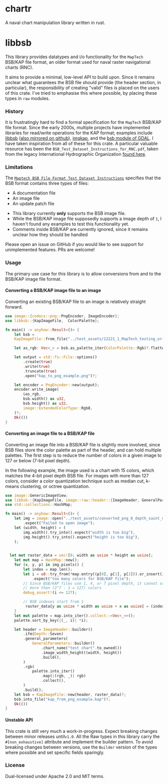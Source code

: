 # chartr
A naval chart manipulation library written in rust.

<!-- cargo-rdme start -->

# libbsb


This library provides datatypes and i/o functionality for the `MapTech` BSB/KAP file format, an
older format used for naval raster navigational charts (RNC).

It aims to provide a minimal, low-level API to build upon. Since it remains unclear what guarantees the BSB file
should provide (the header section, in particular), the responsibility of creating "valid" files is placed on the users of this crate.
I've tried to emphasise this where possible, by placing these types in `raw` modules.

### History

It is frustratingly hard to find a formal specification for the `MapTech` BSB/KAP file format. Since the early
2000s, multiple projects have implemented libraries for read/write operations for the KAP format; examples
include [libbsb](https://libbsb.sourceforge.net/) ([also mirrored on github](https://github.com/nohal/libbsb)), [imgkap](https://github.com/nohal/imgkap),
and the [bsb module of GDAL](https://github.com/OSGeo/gdal/tree/master/frmts/bsb). I have taken
inspiration from all of these for this crate. A particular valuable resource has been the `BSB_Test_Dataset_Instructions_for_RNC.pdf`, taken from the legacy
International Hydrographic Organization [found here](https://legacy.iho.int/mtg_docs/com_wg/HSSC/HSSC3/S-64_Edition_2.0.0/RNC_Test_Data_Sets/BSB_TDS/BSB_Test_Dataset_Instructions_for_RNC.pdf).


### Limitations

The [`Maptech BSB File Format Test Dataset Instructions`](https://legacy.iho.int/mtg_docs/com_wg/HSSC/HSSC3/S-64_Edition_2.0.0/RNC_Test_Data_Sets/BSB_TDS/BSB_Test_Dataset_Instructions_for_RNC.pdf) specifies that the BSB format contains three types of files:
- A documentation file
- An image file
- An update patch file

* This library currently **only** supports the BSB image file.
* While the BSB/KAP image file supposedly supports a image depth of `1`, I haven't found any examples
to test this functionality yet.
* Comments inside BSB/KAP are currently ignored, since it remains unclear how they should be
handled

Please open an issue on GitHub if you would like to see support for unimplemented features. PRs
are welcome!

### Usage

The primary use case for this library is to allow conversions from and to the BSB/KAP image file format.

#### Converting a BSB/KAP image file to an image

Converting an existing BSB/KAP file to an image is relatively straight forward.

```rust
use image::{codecs::png::PngEncoder, ImageEncoder};
use libbsb::{KapImageFile,  ColorPalette};

fn main() -> anyhow::Result<()> {
    let bsb =
    KapImageFile::from_file("../test_assets/12221_1_MapTech_testing_origin.kap")?;

    let as_rgb: Vec<_> = bsb.as_palette_iter(ColorPalette::Rgb)?.flatten().collect();

    let output = std::fs::File::options()
        .create(true)
        .write(true)
        .truncate(true)
        .open("kap_to_png_example.png")?;

    let encoder = PngEncoder::new(output);
    encoder.write_image(
        &as_rgb,
        bsb.width() as u32,
        bsb.height() as u32,
        image::ExtendedColorType::Rgb8,
    )?;
    Ok(())
}
```

#### Converting an image file to a BSB/KAP file

Converting an image file into a BSB/KAP file is slightly more involved, since BSB files store
the color palette as part of the header, and can hold multiple palettes. The first step is to
reduce the number of colors in a given image to 127 or below (7-bit pixel depth).

In the following example, the image used is a chart with 15 colors, which matches the 4-bit
pixel depth BSB file. For images with more than 127 colors,
consider a color quantization technique such as median cut, k-means clustering, or octree quantization.

```rust
use image::GenericImageView;
use libbsb::{KapImageFile, image::raw::header::{ImageHeader, GeneralParameters}, Depth};
use std::collections::HashMap;

fn main() -> anyhow::Result<()> {
    let img = image::open("../test_assets/converted_png_8_depth_saint_malo.png")
        .expect("Failed to open image");
    let (width, height) = (
        img.width().try_into().expect("width is too big"),
        img.height().try_into().expect("height is too big"),
    );

    
  let mut raster_data = vec![0; width as usize * height as usize];
    let mut map = HashMap::new();
    for (x, y, p) in img.pixels() {
        let index = map.len();
        let i = u8::try_from(*map.entry((p[0], p[1], p[2])).or_insert(index))
            .expect("too many colors for BSB/KAP file");
        // Since BSB/KAP files use 1, 4, or 7 pixel depth, it cannot support
        // more than (2^7 - 1 = 127) colors
        debug_assert!(i <= 127);

        // BSB indexes start from 1
         raster_data[y as usize * width as usize + x as usize] = (index + 1) as u8;
    }
    let mut palette = map.into_iter().collect::<Vec<_>>();
    palette.sort_by_key(|(_, i)| *i);

    let header = ImageHeader::builder()
        .ifm(Depth::Seven)
        .general_parameters(
            GeneralParameters::builder()
                .chart_name("test chart".to_owned())
                .image_width_height((width, height))
                .build(),
        )
        .rgb(
            palette.into_iter()
                .map(|(rgb, _)| rgb)
                .collect(),
        )
        .build();
    let bsb = KapImageFile::new(header, raster_data)?;
    bsb.into_file("kap_from_png_example.kap")?;
    Ok(())
}
```

#### Unstable API

This crate is still very much a work-in-progress. Expect breaking changes between minor
releases until`v1.0`. All the Raw types in this library carry the `#[non_exhaustive]`
attribute and implement the builder pattern. To avoid breaking changes between versions, use
the `Builder` version of the types where possible and set specific fields sparingly.

### License

Dual-licensed under Apache 2.0 and MIT terms.

<!-- cargo-rdme end -->
